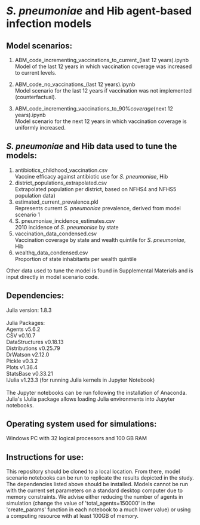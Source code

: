 # *S. pneumoniae* and Hib agent-based infection models

## Model scenarios:

1. ABM_code_incrementing_vaccinations_to_current_(last 12 years).ipynb <br>
Model of the last 12 years in which vaccination coverage was increased to current levels.

2. ABM_code_no_vaccinations_(last 12 years).ipynb <br>
Model scenario for the last 12 years if vaccination was not implemented (counterfactual).

3. ABM_code_incrementing_vaccinations_to_90%_coverage_(next 12 years).ipynb <br>
Model scenario for the next 12 years in which vaccination coverage is uniformly increased.


## *S. pneumoniae* and Hib data used to tune the models:

1. antibiotics_childhood_vaccination.csv <br>
Vaccine efficacy against antibiotic use for *S. pneumoniae*, Hib
2. district_populations_extrapolated.csv <br>
Extrapolated population per district, based on NFHS4 and NFHS5 population data)
3. estimated_current_prevalence.pkl<br>
Represents current *S. pneumoniae* prevalence, derived from model scenario 1
4. S. pneumoniae_incidence_estimates.csv<br>
2010 incidence of *S. pneumoniae* by state
5. vaccination_data_condensed.csv<br>
Vaccination coverage by state and wealth quintile for *S. pneumoniae*, Hib
6. wealthq_data_condensed.csv<br>
Proportion of state inhabitants per wealth quintile<br>

Other data used to tune the model is found in Supplemental Materials and is input directly in model scenario code.

## Dependencies:
Julia version: 1.8.3 <br>
<br>
Julia Packages:<br>
Agents v5.6.2<br>
CSV v0.10.7<br>
DataStructures v0.18.13<br>
Distributions v0.25.79<br>
DrWatson v2.12.0<br>
Pickle v0.3.2<br>
Plots v1.36.4<br>
StatsBase v0.33.21<br>
IJulia v1.23.3 (for running Julia kernels in Jupyter Notebook)<br>
<br>
The Jupyter notebooks can be run following the installation of Anaconda. Julia's IJulia package allows loading Julia environments into Jupyter notebooks.

## Operating system used for simulations:
Windows PC with 32 logical processors and 100 GB RAM

## Instructions for use:
This repository should be cloned to a local location. From there, model scenario notebooks can be run to replicate the results depicted in the study. The dependencies listed above should be installed. Models cannot be run with the current set parameters on a standard desktop computer due to memory constraints. We advise either reducing the number of agents in simulation (change the value of 'total_agents=150000' in the 'create_params' function in each notebook to a much lower value) or using a computing resource with at least 100GB of memory.

